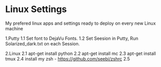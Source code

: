 Linux Settings 
==============

My prefered linux apps and settings ready to deploy on every new Linux machine


1.Putty
	1.1 Set font to DejaVu Fonts.
	1.2 Set Seesion in Putty, Run Solarized_dark.txt on each Session.
	
2.Linux
	2.1 apt-get install python
	2.2 apt-get install mc
	2.3 apt-get install tmux
	2.4 install my zsh - https://github.com/seebi/zshrc
	2.5